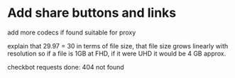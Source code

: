 # Add share buttons and links

add more codecs if found suitable for proxy

explain that 29.97 = 30 in terms of file size, that file size grows linearly with resolution so if a file is 1GB at FHD, if it were UHD it would be 4 GB approx.

checkbot requests
done: 404 not found
